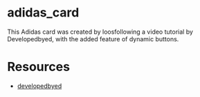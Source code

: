 # adidas_card
This Adidas card was created by loosfollowing a video tutorial by Developedbyed, with the added feature of dynamic buttons.

# Resources
- [developedbyed](https://youtu.be/XK7T3mY1V-w)